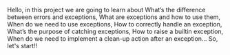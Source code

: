 Hello, in this project we are going to learn about What’s the difference between errors and exceptions,
What are exceptions and how to use them,
When do we need to use exceptions,
How to correctly handle an exception,
What’s the purpose of catching exceptions,
How to raise a builtin exception,
When do we need to implement a clean-up action after an exception... So, let's start!!